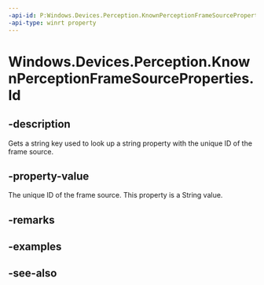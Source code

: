 ----api-id: P:Windows.Devices.Perception.KnownPerceptionFrameSourceProperties.Id
-api-type: winrt property
---<!-- Property syntaxpublic string Id { get; }--># Windows.Devices.Perception.KnownPerceptionFrameSourceProperties.Id## -descriptionGets a string key used to look up a string property with the unique ID of the frame source.## -property-valueThe unique ID of the frame source. This property is a String value.## -remarks## -examples## -see-also